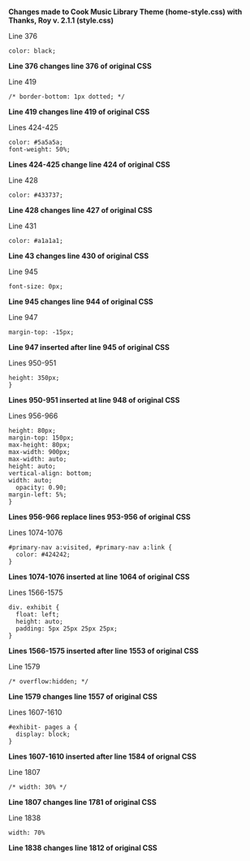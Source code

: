 **Changes made to Cook Music Library Theme (home-style.css) with Thanks, Roy v. 2.1.1 (style.css)**

Line 376

```
color: black;
```

**Line 376 changes line 376 of original CSS**

Line 419

```
/* border-bottom: 1px dotted; */
```

**Line 419 changes line 419 of original CSS**

Lines 424-425

```
color: #5a5a5a;
font-weight: 50%;
```

**Lines 424-425 change line 424 of original CSS**

Line 428

```
color: #433737;
```

**Line 428 changes line 427 of original CSS**

Line 431

```
color: #a1a1a1;
```

**Line 43 changes line 430 of original CSS**

Line 945

```
font-size: 0px;
```

**Line 945 changes line 944 of original CSS**

Line 947

```
margin-top: -15px;
```

**Line 947 inserted after line 945 of original CSS**

Lines 950-951

```
height: 350px;
}
```

**Lines 950-951 inserted at line 948 of original CSS**

Lines 956-966

```
height: 80px;
margin-top: 150px;
max-height: 80px;
max-width: 900px;
max-width: auto;
height: auto;
vertical-align: bottom;
width: auto;
  opacity: 0.90;
margin-left: 5%;
}
```

**Lines 956-966 replace lines 953-956 of original CSS**

Lines 1074-1076

```
#primary-nav a:visited, #primary-nav a:link {
  color: #424242;
}
```

**Lines 1074-1076 inserted at line 1064 of original CSS**

Lines 1566-1575

```
div. exhibit {
  float: left;
  height: auto;
  padding: 5px 25px 25px 25px;
}
```

**Lines 1566-1575 inserted after line 1553 of original CSS**

Line 1579

```
/* overflow:hidden; */
```

**Line 1579 changes line 1557 of original CSS**

Lines 1607-1610

```
#exhibit- pages a {
  display: block;
}
```

**Lines 1607-1610 inserted after line 1584 of orignal CSS**

Line 1807

```
/* width: 30% */
```

**Line 1807 changes line 1781 of original CSS**

Line 1838

```
width: 70%
```

**Line 1838 changes line 1812 of original CSS**


